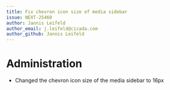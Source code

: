 ```yaml
---
title: Fix chevron icon size of media sidebar
issue: NEXT-25460
author: Jannis Leifeld
author_email: j.leifeld@cicada.com
author_github: Jannis Leifeld
---
```

# Administration
* Changed the chevron icon size of the media sidebar to 16px
